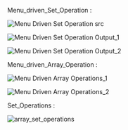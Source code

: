 Menu_driven_Set_Operation :

   ![Menu Driven Set Operation src](https://github.com/subramanivasu/CS_Learnings/blob/main/Data%20Structures%20%26%20Algorithms%20with%20C%2CC%2B%2B/Array_ADT/menu_driven_set_operations_src.png)
   
   ![Menu Driven Set Operation Output_1](https://github.com/subramanivasu/CS_Learnings/blob/main/Data%20Structures%20%26%20Algorithms%20with%20C%2CC%2B%2B/Array_ADT/set_operations_menu_driven_output_1.png)
   
   ![Menu Driven Set Operation Output_2](https://github.com/subramanivasu/CS_Learnings/blob/main/Data%20Structures%20%26%20Algorithms%20with%20C%2CC%2B%2B/Array_ADT/set_operations_menu_driven_output_2.png)

Menu_driven_Array_Operation :

  ![Menu Driven Array Operations_1](https://github.com/subramanivasu/CS_Learnings/blob/main/Data%20Structures%20%26%20Algorithms%20with%20C%2CC%2B%2B/Array_ADT/menu_driven_array_operations_1.png)
  
  ![Menu Driven Array Operations_2](https://github.com/subramanivasu/CS_Learnings/blob/main/Data%20Structures%20%26%20Algorithms%20with%20C%2CC%2B%2B/Array_ADT/menu_driven_array_operations_2.png)


Set_Operations :

  ![array_set_operations](https://github.com/subramanivasu/CS_Learnings/blob/main/Data%20Structures%20%26%20Algorithms%20with%20C%2CC%2B%2B/Array_ADT/set_operations_array.png)

